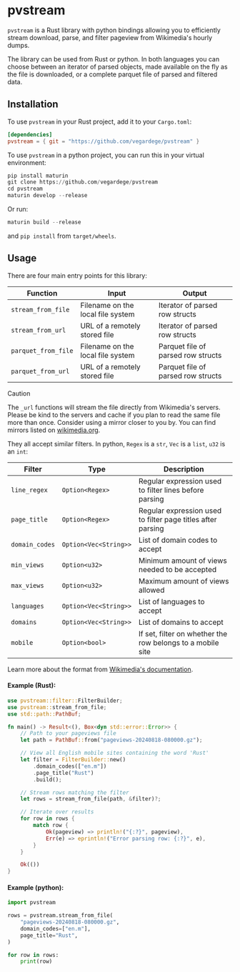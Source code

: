 # pvstream

`pvstream` is a Rust library with python bindings allowing you to efficiently
stream download, parse, and filter pageview from Wikimedia's hourly dumps.

The library can be used from Rust or python. In both languages you can choose
between an iterator of parsed objects, made available on the fly as the file
is downloaded, or a complete parquet file of parsed and filtered data.

## Installation

To use `pvstream` in your Rust project, add it to your `Cargo.toml`:

```toml
[dependencies]
pvstream = { git = "https://github.com/vegardege/pvstream" }
```

To use `pvstream` in a python project, you can run this in your virtual environment:

```python
pip install maturin
git clone https://github.com/vegardege/pvstream
cd pvstream
maturin develop --release
```

Or run:

```python
maturin build --release
```

and `pip install` from `target/wheels`.

## Usage

There are four main entry points for this library:

| Function            |  Input                            |  Output                            |
| ------------------- | --------------------------------- | ---------------------------------- |
| `stream_from_file`  | Filename on the local file system | Iterator of parsed row structs     |
| `stream_from_url`   | URL of a remotely stored file     | Iterator of parsed row structs     |
| `parquet_from_file` | Filename on the local file system | Parquet file of parsed row structs |
| `parquet_from_url`  | URL of a remotely stored file     | Parquet file of parsed row structs |

> [!CAUTION]
> The `_url` functions will stream the file directly from Wikimedia's servers.
> Please be kind to the servers and cache if you plan to read the same file
> more than once. Consider using a mirror closer to you by. You can find
> mirrors listed on [wikimedia.org](https://dumps.wikimedia.org/mirrors.html).

They all accept similar filters. In python, `Regex` is a `str`, `Vec` is a `list`, `u32` is an `int`:

| Filter         | Type                  | Description                                                 |
| -------------- | --------------------- | ----------------------------------------------------------- |
| `line_regex`   | `Option<Regex>`       | Regular expression used to filter lines before parsing      |
| `page_title`   | `Option<Regex>`       | Regular expression used to filter page titles after parsing |
| `domain_codes` | `Option<Vec<String>>` | List of domain codes to accept                              |
| `min_views`    | `Option<u32>`         | Minimum amount of views needed to be accepted               |
| `max_views`    | `Option<u32>`         | Maximum amount of views allowed                             |
| `languages`    | `Option<Vec<String>>` | List of languages to accept                                 |
| `domains`      | `Option<Vec<String>>` | List of domains to accept                                   |
| `mobile`       | `Option<bool>`        | If set, filter on whether the row belongs to a mobile site  |

Learn more about the format from [Wikimedia's documentation](https://wikitech.wikimedia.org/wiki/Data_Platform/Data_Lake/Traffic/Pageviews).

#### Example (Rust):

```rust
use pvstream::filter::FilterBuilder;
use pvstream::stream_from_file;
use std::path::PathBuf;

fn main() -> Result<(), Box<dyn std::error::Error>> {
    // Path to your pageviews file
    let path = PathBuf::from("pageviews-20240818-080000.gz");

    // View all English mobile sites containing the word 'Rust'
    let filter = FilterBuilder::new()
        .domain_codes(["en.m"])
        .page_title("Rust")
        .build();

    // Stream rows matching the filter
    let rows = stream_from_file(path, &filter)?;

    // Iterate over results
    for row in rows {
        match row {
            Ok(pageview) => println!("{:?}", pageview),
            Err(e) => eprintln!("Error parsing row: {:?}", e),
        }
    }

    Ok(())
}
```

#### Example (python):

```python
import pvstream

rows = pvstream.stream_from_file(
    "pageviews-20240818-080000.gz",
    domain_codes=["en.m"],
    page_title="Rust",
)

for row in rows:
    print(row)
```
